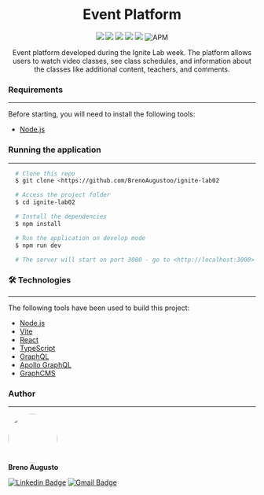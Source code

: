 <h1 align="center">Event Platform</h1>
<p align="center">
  <img src="https://img.shields.io/static/v1?label=Made with&message=React&color=61DAFB&style=for-the-badge&logo=react"/>
  <img src="https://img.shields.io/static/v1?label=Made with&message=GraphQL&color=E10098&style=for-the-badge&logo=graphql"/>
  <img src="https://img.shields.io/static/v1?label=Made with&message=Apollo GraphQL&color=311C87&style=for-the-badge&logo=apollo-graphql"/>
  <img src="https://img.shields.io/static/v1?label=Made with&message=Graph CMS&color=0A0E26&style=for-the-badge&logo=graph-cms"/>
  <img src="https://img.shields.io/static/v1?label=Status&message=WIP&color=F46D01&style=for-the-badge"/>
  <img alt="APM" src="https://img.shields.io/apm/l/vim-mode?style=for-the-badge">
</p>

<p align="center">Event platform developed during the Ignite Lab week. The platform allows users to watch video classes, see class schedules, and information about the classes like additional content, teachers, and comments.</p>

### Requirements

---

Before starting, you will need to install the following tools:

- [Node.js](https://nodejs.org/en/)

### Running the application

---

```bash
  # Clone this repo
  $ git clone <https://github.com/BrenoAugustoo/ignite-lab02

  # Access the project folder
  $ cd ignite-lab02

  # Install the dependencies
  $ npm install

  # Run the application on develop mode
  $ npm run dev

  # The server will start on port 3000 - go to <http://localhost:3000>
```

### 🛠 Technologies

---

The following tools have been used to build this project:

- [Node.js](https://nodejs.org/en/)
- [Vite](https://vitejs.dev/)
- [React](https://pt-br.reactjs.org/)
- [TypeScript](https://www.typescriptlang.org/)
- [GraphQL](https://graphql.org/)
- [Apollo GraphQL](https://www.apollographql.com/)
- [GraphCMS](https://www.apollographql.com/)

### Author

---

<img style="border-radius: 50%;" src="https://github.com/BrenoAugustoo.png" width="100px;" alt=""/>
<br />
<b>Breno Augusto</b>

[![Linkedin Badge](https://img.shields.io/badge/-breno-blue?style=for-the-badge&logo=Linkedin&logoColor=white&link=https://www.linkedin.com/in/augustomarcelo/)](https://www.linkedin.com/in/breno-augusto-915a951b5//)
[![Gmail Badge](https://img.shields.io/badge/-brenoaugusto98@gmail.com-c14438?style=for-the-badge&logo=Gmail&logoColor=white&link=mailto:brenoaugusto98@gmail.com)](mailto:brenoaugusto98@gmail.com)
